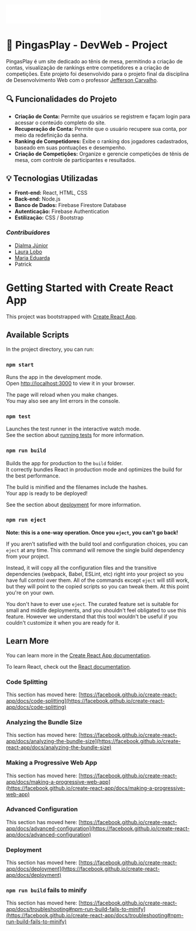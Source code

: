  ![Logo PingasPlay](./pingaplay/src/images/logo-pingaplay-white-home.png)


# 🏓 PingasPlay - DevWeb - Project

PingasPlay é um site dedicado ao tênis de mesa, permitindo a criação de contas, visualização de rankings entre competidores e a criação de competições. Este projeto foi desenvolvido para o projeto final da disciplina de Desenvolvimento Web com o professor [Jefferson Carvalho](https://github.com/jeffersoncarvalho/).


## 🔍 Funcionalidades do Projeto

- **Criação de Conta:** Permite que usuários se registrem e façam login para acessar o conteúdo completo do site.
- **Recuperação de Conta:** Permite que o usuário recupere sua conta, por meio da redefinição da senha.
- **Ranking de Competidores:** Exibe o ranking dos jogadores cadastrados, baseado em suas pontuações e desempenho.
- **Criação de Competições:** Organize e gerencie competições de tênis de mesa, com controle de participantes e resultados.

## 💡 Tecnologias Utilizadas

- **Front-end:** React, HTML, CSS
- **Back-end:** Node.js
- **Banco de Dados:** Firebase Firestore Database
- **Autenticação:** Firebase Authentication
- **Estilização:** CSS / Bootstrap

### *Contribuidores*

- [Djalma Júnior](https://www.linkedin.com/in/djalma-junior-dev/)
- [Laura Lobo](https://www.linkedin.com/in/lauralobovm/)
- [Maria Eduarda](https://www.linkedin.com/in/lauralobovm/)
- Patrick



# Getting Started with Create React App

This project was bootstrapped with [Create React App](https://github.com/facebook/create-react-app).

## Available Scripts

In the project directory, you can run:

### `npm start`

Runs the app in the development mode.\
Open [http://localhost:3000](http://localhost:3000) to view it in your browser.

The page will reload when you make changes.\
You may also see any lint errors in the console.

### `npm test`

Launches the test runner in the interactive watch mode.\
See the section about [running tests](https://facebook.github.io/create-react-app/docs/running-tests) for more information.

### `npm run build`

Builds the app for production to the `build` folder.\
It correctly bundles React in production mode and optimizes the build for the best performance.

The build is minified and the filenames include the hashes.\
Your app is ready to be deployed!

See the section about [deployment](https://facebook.github.io/create-react-app/docs/deployment) for more information.

### `npm run eject`

**Note: this is a one-way operation. Once you `eject`, you can't go back!**

If you aren't satisfied with the build tool and configuration choices, you can `eject` at any time. This command will remove the single build dependency from your project.

Instead, it will copy all the configuration files and the transitive dependencies (webpack, Babel, ESLint, etc) right into your project so you have full control over them. All of the commands except `eject` will still work, but they will point to the copied scripts so you can tweak them. At this point you're on your own.

You don't have to ever use `eject`. The curated feature set is suitable for small and middle deployments, and you shouldn't feel obligated to use this feature. However we understand that this tool wouldn't be useful if you couldn't customize it when you are ready for it.

## Learn More

You can learn more in the [Create React App documentation](https://facebook.github.io/create-react-app/docs/getting-started).

To learn React, check out the [React documentation](https://reactjs.org/).

### Code Splitting

This section has moved here: [https://facebook.github.io/create-react-app/docs/code-splitting](https://facebook.github.io/create-react-app/docs/code-splitting)

### Analyzing the Bundle Size

This section has moved here: [https://facebook.github.io/create-react-app/docs/analyzing-the-bundle-size](https://facebook.github.io/create-react-app/docs/analyzing-the-bundle-size)

### Making a Progressive Web App

This section has moved here: [https://facebook.github.io/create-react-app/docs/making-a-progressive-web-app](https://facebook.github.io/create-react-app/docs/making-a-progressive-web-app)

### Advanced Configuration

This section has moved here: [https://facebook.github.io/create-react-app/docs/advanced-configuration](https://facebook.github.io/create-react-app/docs/advanced-configuration)

### Deployment

This section has moved here: [https://facebook.github.io/create-react-app/docs/deployment](https://facebook.github.io/create-react-app/docs/deployment)

### `npm run build` fails to minify

This section has moved here: [https://facebook.github.io/create-react-app/docs/troubleshooting#npm-run-build-fails-to-minify](https://facebook.github.io/create-react-app/docs/troubleshooting#npm-run-build-fails-to-minify)
